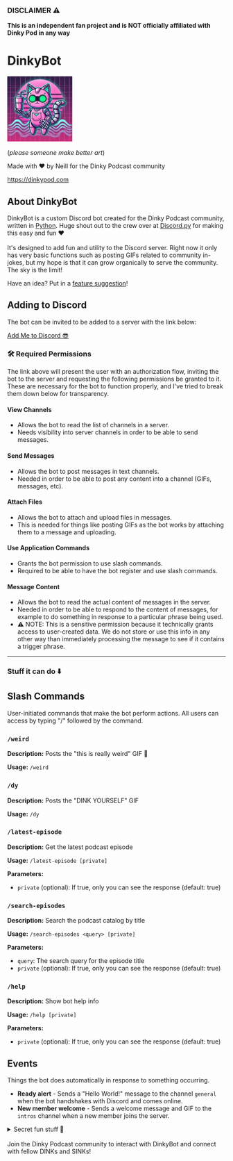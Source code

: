 ### DISCLAIMER ⚠️

<strong>This is an independent fan project and is NOT officially affiliated with Dinky Pod in any way</strong>

# DinkyBot

![DinkyBot Logo](assets/logo.webp)

(*please someone make better art*)

Made with ❤️ by Neill for the Dinky Podcast community 

https://dinkypod.com

## About DinkyBot
DinkyBot is a custom Discord bot created for the Dinky Podcast community, written in [Python](https://www.python.org). Huge shout out to the crew over at [Discord.py](https://github.com/Rapptz/discord.py) for making this easy and fun ❤️  <br><br> 
It's designed to add fun and utility to the Discord server. Right now it only has very basic functions such as posting GIFs related to community in-jokes, but my hope is that it can grow organically to serve the community. The sky is the limit!

Have an idea? Put in a [feature suggestion](https://github.com/leftydrummer/dinkybot/issues/new?template=feature_suggestion.yml)!

## Adding to Discord
The bot can be invited to be added to a server with the link below:

[Add Me to Discord 😎](https://discord.com/oauth2/authorize?client_id=1344839681929379880)

### 🛠 Required Permissions

The link above will present the user with an authorization flow, inviting the bot to the server and requesting the following permissions be granted to it. These are necessary for the bot to function properly, and I've tried to break them down below for transparency. 

#### View Channels
- Allows the bot to read the list of channels in a server.
- Needs visibility into server channels in order to be able to send messages.

#### Send Messages
- Allows the bot to post messages in text channels.
- Needed in order to be able to post any content into a channel (GIFs, messages, etc).

#### Attach Files
- Allows the bot to attach and upload files in messages.
- This is needed for things like posting GIFs as the bot works by attaching them to a message and uploading.

#### Use Application Commands
- Grants the bot permission to use slash commands.
- Required to be able to have the bot register and use slash commands.

#### Message Content 
- Allows the bot to read the actual content of messages in the server.
- Needed in order to be able to respond to the content of messages, for example to do something in response to a particular phrase being used.
- ⚠️ NOTE: This is a sensitive permission because it technically grants access to user-created data. We do not store or use this info in any other way than immediately processing the message to see if it contains a trigger phrase.  
<hr>

### Stuff it can do ⬇️ <br>

## Slash Commands

User-initiated commands that make the bot perform actions. All users can access by typing "/" followed by the command.

### `/weird`

**Description:** Posts the "this is really weird" GIF 🦶

**Usage:** `/weird`

### `/dy`

**Description:** Posts the "DINK YOURSELF" GIF

**Usage:** `/dy`

### `/latest-episode`

**Description:** Get the latest podcast episode

**Usage:** `/latest-episode [private]`

**Parameters:**

- `private` (optional): If true, only you can see the response (default: true)

### `/search-episodes`

**Description:** Search the podcast catalog by title

**Usage:** `/search-episodes <query> [private]`

**Parameters:**

- `query`: The search query for the episode title
- `private` (optional): If true, only you can see the response (default: true)

### `/help`

**Description:** Show bot help info

**Usage:** `/help [private]`

**Parameters:**

- `private` (optional): If true, only you can see the response (default: true)

## Events

Things the bot does automatically in response to something occurring.

- **Ready alert** - Sends a "Hello World!" message to the channel `general` when the bot handshakes with Discord and comes online.
- **New member welcome** - Sends a welcome message and GIF to the `intros` channel when a new member joins the server.
<details>
<summary>Secret fun stuff 🤭</summary>

- **"This is weird" listener** - Automatically posts the "this is weird" GIF when a message in a channel contains "this is weird" or "this is really weird".
- **Anti-LOTR talk detection** - Posts a joke warning when a message contains negative sentiment about LOTR.
</details>
<br>
<footer>
Join the Dinky Podcast community to interact with DinkyBot and connect with fellow DINKs and SINKs!
</footer>